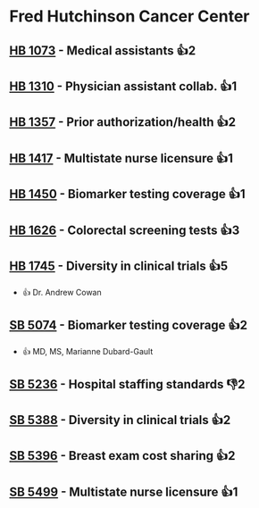 # Fred Hutchinson Cancer Center

## [HB 1073](/bill/2023-24/hb/1073/) - Medical assistants 👍2  

## [HB 1310](/bill/2023-24/hb/1310/) - Physician assistant collab. 👍1  

## [HB 1357](/bill/2023-24/hb/1357/) - Prior authorization/health 👍2  

## [HB 1417](/bill/2023-24/hb/1417/) - Multistate nurse licensure 👍1  

## [HB 1450](/bill/2023-24/hb/1450/) - Biomarker testing coverage 👍1  

## [HB 1626](/bill/2023-24/hb/1626/) - Colorectal screening tests 👍3  

## [HB 1745](/bill/2023-24/hb/1745/) - Diversity in clinical trials 👍5  
* 👍 Dr. Andrew Cowan

## [SB 5074](/bill/2023-24/sb/5074/) - Biomarker testing coverage 👍2  
* 👍 MD, MS, Marianne Dubard-Gault

## [SB 5236](/bill/2023-24/sb/5236/) - Hospital staffing standards  👎2 

## [SB 5388](/bill/2023-24/sb/5388/) - Diversity in clinical trials 👍2  

## [SB 5396](/bill/2023-24/sb/5396/) - Breast exam cost sharing 👍2  

## [SB 5499](/bill/2023-24/sb/5499/) - Multistate nurse licensure 👍1  